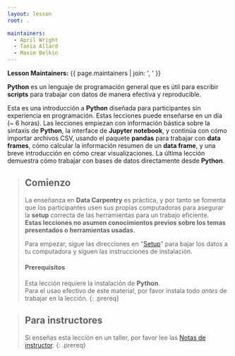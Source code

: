 ```yaml
---
layout: lesson
root: .

maintainers:
  - April Wright
  - Tania Allard
  - Maxim Belkin
---
```


**Lesson Maintainers:** {{ page.maintainers | join: ', ' }}

**Python** es un lenguaje de programación general que es útil para escribir **scripts** para trabajar con datos de manera efectiva y reproducible.

Esta es una introducción a **Python** diseñada para participantes sin experiencia en programación. Estas lecciones puede enseñarse en un día (~ 6 horas). Las lecciones empiezan con información bástica sobre la sintaxis de **Python**, la interface de **Jupyter notebook**, y continúa con cómo importar archivos CSV, usando el paquete **pandas** para trabajar con **data frames**, cómo calcular la información resumen de un **data frame**, y una breve introducción en cómo crear visualizaciones. La última lección demuestra cómo trabajar con bases de datos directamente desde **Python**.

> ## Comienzo
>
> La enseñanza en **Data Carpentry** es práctica, y por tanto se fomenta que los participantes usen sus propias computadoras para 
> asegurar la **setup** correcta de las herramientas para un trabajo eficiente.
> <br>**Estas lecciones no asumen conocimientos previos sobre los temas presentados o herramientas usadas.**
>
> Para empezar, sigue las direcciones en "[Setup](setup)" 
> para bajar los datos a tu computadora y siguen las instrucciones de instalación.
>
> #### Prerequisitos
>
> Esta lección requiere la instalación de **Python**.
> <br>Para el usao efectivo de este material, por favor instala todo 
> *antes* de trabajar en la lección.
{: .prereq}

> ## Para instructores
> Si enseñas esta lección en un taller, por favor lee las 
> [Notas de instructor](guide).
{: .prereq}
